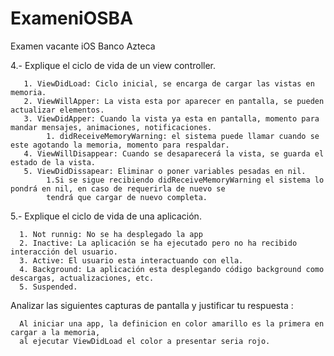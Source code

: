 # ExameniOSBA
Examen vacante iOS Banco Azteca 

4.- Explique el ciclo de vida de un view controller.

       1. ViewDidLoad: Ciclo inicial, se encarga de cargar las vistas en memoria.                            
       2. ViewWillApper: La vista esta por aparecer en pantalla, se pueden actualizar elementos.                    
       3. ViewDidApper: Cuando la vista ya esta en pantalla, momento para mandar mensajes, animaciones, notificaciones.        
            1. didReceiveMemoryWarning: el sistema puede llamar cuando se este agotando la memoria, momento para respaldar.
       4. ViewWillDisappear: Cuando se desaparecerá la vista, se guarda el estado de la vista.
       5. ViewDidDissapear: Eliminar o poner variables pesadas en nil.
            1.Si se sigue recibiendo didReceiveMemoryWarning el sistema lo pondrá en nil, en caso de requerirla de nuevo se    
            tendrá que cargar de nuevo completa.

5.- Explique el ciclo de vida de una aplicación.

      1. Not runnig: No se ha desplegado la app
      2. Inactive: La aplicación se ha ejecutado pero no ha recibido interacción del usuario.
      3. Active: El usuario esta interactuando con ella.
      4. Background: La aplicación esta desplegando código background como descargas, actualizaciones, etc. 
      5. Suspended.

Analizar las siguientes capturas de pantalla y justificar tu respuesta :

      Al iniciar una app, la definicion en color amarillo es la primera en cargar a la memoria,   
      al ejecutar ViewDidLoad el color a presentar seria rojo.

